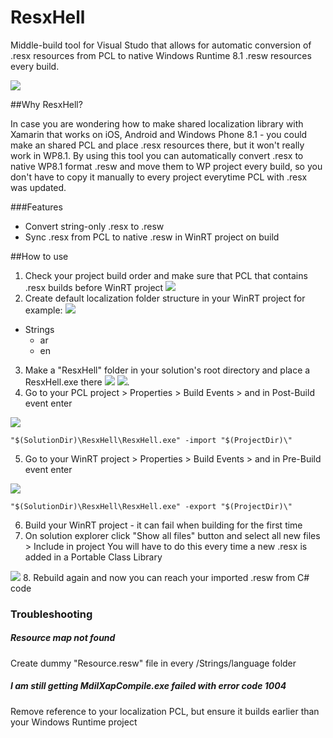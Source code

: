 # ResxHell
Middle-build tool for Visual Studo that allows for automatic conversion of .resx resources from PCL to native Windows Runtime 8.1 .resw resources every build.

![](http://i.imgur.com/8nVUj3W.png)

##Why ResxHell?

In case you are wondering how to make shared localization library with Xamarin that works on iOS, Android and Windows Phone 8.1 - you could make an shared PCL and place .resx resources there, but it won't really work in WP8.1. By using this tool you can automatically convert .resx to native WP8.1 format .resw and move them to WP project every build, so you don't have to copy it manually to every project everytime PCL with .resx was updated.

###Features
- Convert string-only .resx to .resw
- Sync .resx from PCL to native .resw in WinRT project on build

##How to use

1.  Check your project build order and make sure that PCL that contains .resx builds before WinRT project ![](http://i.imgur.com/LEpkUs9.png)
2. Create default localization folder structure in your WinRT project for example: ![](http://i.imgur.com/I9FBd3n.png)
  - Strings
      - ar
      - en
3. Make a "ResxHell" folder in your solution's root directory and place a ResxHell.exe there 
  ![](http://i.imgur.com/5p8M9r9.png) ![](http://i.imgur.com/iDBYytQ.png).
4. Go to your PCL project > Properties > Build Events > and in Post-Build event enter 

  ![](http://i.imgur.com/ExeMdB8.png)
  ```
  "$(SolutionDir)\ResxHell\ResxHell.exe" -import "$(ProjectDir)\"
  ```
5. Go to your WinRT project > Properties > Build Events > and in Pre-Build event enter 
  
  ![](http://i.imgur.com/idhNYK1.png)
  ```  
  "$(SolutionDir)\ResxHell\ResxHell.exe" -export "$(ProjectDir)\"
  ```
6. Build your WinRT project - it can fail when building for the first time
7. On solution explorer click "Show all files" button and select all new files > Include in project You will have to do this every time a new .resx is added in a Portable Class Library 
  
  ![](http://i.imgur.com/y3h9aZI.png)
8. Rebuild again and now you can reach your imported .resw from C# code

### Troubleshooting


##### Resource map not found
Create dummy "Resource.resw" file in every /Strings/language folder
##### I am still getting MdilXapCompile.exe failed with error code 1004
Remove reference to your localization PCL, but ensure it builds earlier than your Windows Runtime project


